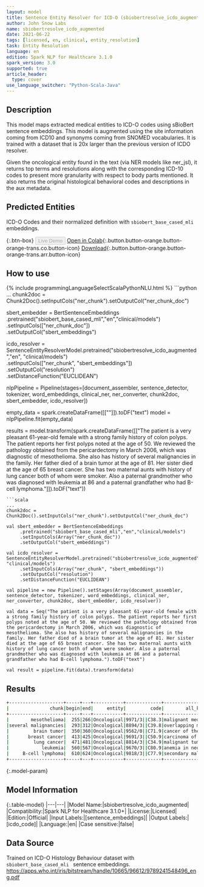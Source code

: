```yaml
---
layout: model
title: Sentence Entity Resolver for ICD-O (sbiobertresolve_icdo_augmented)
author: John Snow Labs
name: sbiobertresolve_icdo_augmented
date: 2021-06-22
tags: [licensed, en, clinical, entity_resolution]
task: Entity Resolution
language: en
edition: Spark NLP for Healthcare 3.1.0
spark_version: 3.0
supported: true
article_header:
  type: cover
use_language_switcher: "Python-Scala-Java"
---
```


## Description

This model maps extracted medical entities to ICD-O codes using sBioBert sentence embeddings. This model is augmented using the site information coming from ICD10 and synonyms coming from SNOMED vocabularies. It is trained with a dataset that is 20x larger than the previous version of ICDO resolver.

Given the oncological entity found in the text (via NER models like ner_jsl), it returns top terms and resolutions along with the corresponding ICD-10 codes to present more granularity with respect to body parts mentioned. It also returns the original histological behavioral codes and descriptions in the aux metadata.

## Predicted Entities

ICD-O Codes and their normalized definition with `sbiobert_base_cased_mli ` embeddings.

{:.btn-box}
<button class="button button-orange" disabled>Live Demo</button>
[Open in Colab](https://colab.research.google.com/github/JohnSnowLabs/spark-nlp-workshop/blob/master/tutorials/Certification_Trainings/Healthcare/24.Improved_Entity_Resolvers_in_SparkNLP_with_sBert.ipynb){:.button.button-orange.button-orange-trans.co.button-icon}
[Download](https://s3.amazonaws.com/auxdata.johnsnowlabs.com/clinical/models/sbiobertresolve_icdo_augmented_en_3.1.0_3.0_1624344274944.zip){:.button.button-orange.button-orange-trans.arr.button-icon}

## How to use



<div class="tabs-box" markdown="1">
{% include programmingLanguageSelectScalaPythonNLU.html %}
```python
...
chunk2doc = Chunk2Doc().setInputCols("ner_chunk").setOutputCol("ner_chunk_doc")
 
sbert_embedder = BertSentenceEmbeddings\
     .pretrained("sbiobert_base_cased_mli","en","clinical/models")\
     .setInputCols(["ner_chunk_doc"])\
     .setOutputCol("sbert_embeddings")
 
icdo_resolver = SentenceEntityResolverModel.pretrained("sbiobertresolve_icdo_augmented","en", "clinical/models") \
     .setInputCols(["ner_chunk", "sbert_embeddings"]) \
     .setOutputCol("resolution")\
     .setDistanceFunction("EUCLIDEAN")

nlpPipeline = Pipeline(stages=[document_assembler, sentence_detector, tokenizer, word_embeddings, clinical_ner, ner_converter, chunk2doc, sbert_embedder, icdo_resolver])

empty_data = spark.createDataFrame([[""]]).toDF("text")
model = nlpPipeline.fit(empty_data)

results = model.transform(spark.createDataFrame([["The patient is a very pleasant 61-year-old female with a strong family history of colon polyps. The patient reports her first polyps noted at the age of 50. We reviewed the pathology obtained from the pericardectomy in March 2006, which was diagnostic of mesothelioma. She also has history of several malignancies in the family. Her father died of a brain tumor at the age of 81. Her sister died at the age of 65 breast cancer. She has two maternal aunts with history of lung cancer both of whom were smoker. Also a paternal grandmother who was diagnosed with leukemia at 86 and a paternal grandfather who had B-cell lymphoma."]]).toDF("text"))
```
```scala
...
chunk2doc = Chunk2Doc().setInputCols("ner_chunk").setOutputCol("ner_chunk_doc")
 
val sbert_embedder = BertSentenceEmbeddings
     .pretrained("sbiobert_base_cased_mli","en","clinical/models")
     .setInputCols(Array("ner_chunk_doc"))
     .setOutputCol("sbert_embeddings")
 
val icdo_resolver = SentenceEntityResolverModel.pretrained("sbiobertresolve_icdo_augmented","en", "clinical/models")
     .setInputCols(Array("ner_chunk", "sbert_embeddings"))
     .setOutputCol("resolution")
     .setDistanceFunction("EUCLIDEAN")

val pipeline = new Pipeline().setStages(Array(document_assembler, sentence_detector, tokenizer, word_embeddings, clinical_ner, ner_converter, chunk2doc, sbert_embedder, icdo_resolver))

val data = Seq("The patient is a very pleasant 61-year-old female with a strong family history of colon polyps. The patient reports her first polyps noted at the age of 50. We reviewed the pathology obtained from the pericardectomy in March 2006, which was diagnostic of mesothelioma. She also has history of several malignancies in the family. Her father died of a brain tumor at the age of 81. Her sister died at the age of 65 breast cancer. She has two maternal aunts with history of lung cancer both of whom were smoker. Also a paternal grandmother who was diagnosed with leukemia at 86 and a paternal grandfather who had B-cell lymphoma.").toDF("text")

val result = pipeline.fit(data).transform(data)
```
</div>

## Results

```bash
+--------------------+-----+---+-----------+-------------+-------------------------+-------------------------+
|               chunk|begin|end|     entity|         code|        all_k_resolutions|              all_k_codes|
+--------------------+-----+---+-----------+-------------+-------------------------+-------------------------+
|        mesothelioma|  255|266|Oncological|9971/3||C38.3|malignant mediastinal ...|9971/3||C38.3:::8854/3...|
|several malignancies|  293|312|Oncological|8894/3||C39.8|overlapping malignant ...|8894/3||C39.8:::8070/2...|
|         brain tumor|  350|360|Oncological|9562/0||C71.9|cancer of the brain:::...|9562/0||C71.9:::9070/3...|
|       breast cancer|  413|425|Oncological|9691/3||C50.9|carcinoma of breast:::...|9691/3||C50.9:::8070/2...|
|         lung cancer|  471|481|Oncological|8814/3||C34.9|malignant tumour of lu...|8814/3||C34.9:::8550/3...|
|            leukemia|  560|567|Oncological|9670/3||C80.9|anemia in neoplastic d...|9670/3||C80.9:::9714/3...|
|     B-cell lymphoma|  610|624|Oncological|9818/3||C77.9|secondary malignant ne...|9818/3||C77.9:::9655/3...|
+--------------------+-----+---+-----------+-------------+-------------------------+-------------------------+
```

{:.model-param}
## Model Information

{:.table-model}
|---|---|
|Model Name:|sbiobertresolve_icdo_augmented|
|Compatibility:|Spark NLP for Healthcare 3.1.0+|
|License:|Licensed|
|Edition:|Official|
|Input Labels:|[sentence_embeddings]|
|Output Labels:|[icdo_code]|
|Language:|en|
|Case sensitive:|false|

## Data Source

Trained on ICD-O Histology Behaviour dataset with `sbiobert_base_cased_mli ` sentence embeddings. https://apps.who.int/iris/bitstream/handle/10665/96612/9789241548496_eng.pdf